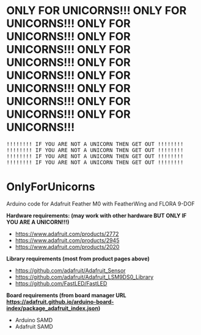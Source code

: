 <h1>
ONLY FOR UNICORNS!!! ONLY FOR UNICORNS!!! ONLY FOR UNICORNS!!! ONLY FOR UNICORNS!!! ONLY FOR UNICORNS!!! ONLY FOR UNICORNS!!! ONLY FOR UNICORNS!!! ONLY FOR UNICORNS!!! ONLY FOR UNICORNS!!! ONLY FOR UNICORNS!!! 
</h1>

<pre>
!!!!!!!! IF YOU ARE NOT A UNICORN THEN GET OUT !!!!!!!!
!!!!!!!! IF YOU ARE NOT A UNICORN THEN GET OUT !!!!!!!!
!!!!!!!! IF YOU ARE NOT A UNICORN THEN GET OUT !!!!!!!!
!!!!!!!! IF YOU ARE NOT A UNICORN THEN GET OUT !!!!!!!!
</pre>

# OnlyForUnicorns
Arduino code for Adafruit Feather M0 with FeatherWing and FLORA 9-DOF

**Hardware requirements: (may work with other hardware BUT ONLY IF YOU ARE A UNICORN!!!)**

- https://www.adafruit.com/products/2772
- https://www.adafruit.com/products/2945
- https://www.adafruit.com/products/2020

**Library requirements (most from product pages above)**

- https://github.com/adafruit/Adafruit_Sensor
- https://github.com/adafruit/Adafruit_LSM9DS0_Library
- https://github.com/FastLED/FastLED

**Board requirements (from board manager URL https://adafruit.github.io/arduino-board-index/package_adafruit_index.json)**

- Arduino SAMD
- Adafruit SAMD
